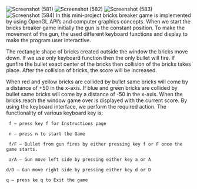 ![Screenshot (581)](https://user-images.githubusercontent.com/56989301/127802287-3833dd58-5c14-4610-b56e-a521276f9103.png)
![Screenshot (582)](https://user-images.githubusercontent.com/56989301/127802290-19fa106f-4f1a-4c0b-93dc-25353d84b9e7.png)
![Screenshot (583)](https://user-images.githubusercontent.com/56989301/127802293-eab19f47-2047-4e9f-abe4-1b849067b4ef.png)
![Screenshot (584)](https://user-images.githubusercontent.com/56989301/127802295-c3bc8b53-c76c-4d04-893b-bafa96ba14ba.png)
In this mini-project bricks breaker game is implemented by using OpenGL API’s and computer graphics concepts. When we start the bricks breaker game initially the gun is the constant position. To make the movement of the gun, the used different keyboard functions and display to make the program user interactive.

The rectangle shape of bricks created outside the window the bricks move down. If we use only keyboard function then the only bullet will fire. If gunfire the bullet exact center of the bricks then collision of the bricks takes place. After the collision of bricks, the score will be increased.

When red and yellow bricks are collided by bullet same bricks will come by a distance of +50 in the x-axis. If blue and green bricks are collided by bullet same bricks will come by a distance of -50 in the x-axis. When the bricks reach the window game over is displayed with the current score.
By using the keyboard interface, we perform the required action. The functionality of various keyboard key is:

     f – press key f for Instructions page

     n – press n to start the Game

     f/F – Bullet from gun fires by either pressing key f or F once the game starts.

     a/A – Gun move left side by pressing either key a or A

    d/D – Gun move right side by pressing either key d or D

    q – press ke q to Exit the game
    
